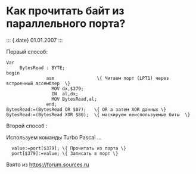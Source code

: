Как прочитать байт из параллельного порта?
==========================================

::: {.date}
01.01.2007
:::

Первый способ:

    Var 
         BytesRead : BYTE; 
    begin 
                   asm                \{ Читаем порт (LPT1) через встроенный ассемблер  \} 
                     MOV dx,$379; 
                     IN  al,dx; 
                     MOV BytesRead,al; 
                   end; 
    BytesRead:=(BytesRead OR $07);   \{ OR а затем XOR данных \} 
    BytesRead:=(BytesRead XOR $80);  \{ маскируем неиспользуемые биты  \} 

Второй способ :

Используем команды Turbo Pascal \...

      value:=port[$379]; \{ Прочитать из порта \} 
      port[$379]:=value; \{ Записать в порт \}

Взято из <https://forum.sources.ru>
